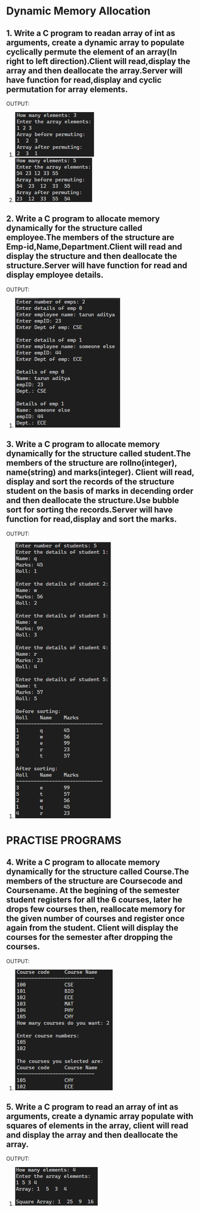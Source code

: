 # Dynamic Memory Allocation
## 1. Write a C program to readan array of int as arguments, create a dynamic array to populate cyclically permute the element of an array(In right to left direction).Client will read,display the array and then deallocate the array.Server will have function for read,display and cyclic permutation for array elements.

OUTPUT:  
1. ![](output_screenshots/1a.png)
2. ![](output_screenshots/1b.png)

## 2. Write a C program to allocate memory dynamically for the structure called employee.The members of the structure are Emp-id,Name,Department.Client will read and display the structure and then deallocate the structure.Server will have function for read and display employee details.

OUTPUT:  
1. ![](output_screenshots/2a.png)

## 3. Write a C program to allocate memory dynamically for the structure called student.The members of the structure are rollno(integer), name(string) and marks(integer). Client will read, display and sort the records of the structure student on  the basis of marks in decending order and then deallocate the structure.Use bubble sort for sorting the records.Server will have function for read,display and sort the marks.

OUTPUT:  
1. ![](output_screenshots/3a.png)

# PRACTISE PROGRAMS

## 4. Write a C program to allocate memory dynamically for the structure called Course.The members of the structure are Coursecode and Coursename. At the begining of the semester student registers for all the 6 courses, later he drops few courses then, reallocate  memory  for  the  given  number  of  courses and register once again from the student. Client will display the courses for the semester after dropping the courses.


OUTPUT:  
1. ![](output_screenshots/4a.png)

## 5.   Write  a  C  program  to  read  an  array  of  int  as  arguments,  create  a  dynamic  array populate  with  squares  of  elements  in  the  array,  client  will  read  and  display  the  array and then deallocate the array.


OUTPUT:  
1. ![](output_screenshots/5a.png)
